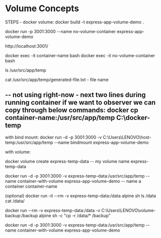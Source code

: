 # Volume Concepts


STEPS - docker volume:
docker build -t express-app-volume-demo .


docker run -p 3001:3000 --name no-volume-container express-app-volume-demo


http://localhost:3001/


docker exec -it container-name bash
docker exec -it no-volume-container bash


ls /usr/src/app/temp


cat /usr/src/app/temp/generated-file.txt - file name

-- not using right-now -  next two lines
during running container if we want to observer we can copy through below commands:
docker cp container-name:/usr/src/app/temp C:\docker-temp
--

with bind mount:
docker run -d -p 3001:3000 -v C:\Users\LENOVO\host-temp:/usr/src/app/temp --name bindmount express-app-volume-demo


with volume:

docker volume create express-temp-data
-- my volume name express-temp-data

docker run -d -p 3001:3000 -v express-temp-data:/usr/src/app/temp --name container-with-volume express-app-volume-demo
-- name a container container-name


(optional)
docker run -it --rm -v express-temp-data:/data alpine sh
ls /data
cat /data/<filename>

docker run --rm -v express-temp-data:/data -v C:\Users\LENOVO\volume-backup:/backup alpine sh -c "cp -r /data/* /backup"

docker run -d -p 3001:3000 -v express-temp-data:/usr/src/app/temp --name container-with-volume express-app-volume-demo